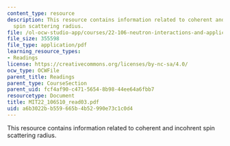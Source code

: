 ```yaml
---
content_type: resource
description: This resource contains information related to coherent and incohrent
  spin scattering radius.
file: /ol-ocw-studio-app/courses/22-106-neutron-interactions-and-applications-spring-2010/a6b3022bb559665b4b52990e73c1c0d4_MIT22_106S10_read03.pdf
file_size: 355598
file_type: application/pdf
learning_resource_types:
- Readings
license: https://creativecommons.org/licenses/by-nc-sa/4.0/
ocw_type: OCWFile
parent_title: Readings
parent_type: CourseSection
parent_uid: fcf4af90-c471-5654-8b98-44ee64a6fbb7
resourcetype: Document
title: MIT22_106S10_read03.pdf
uid: a6b3022b-b559-665b-4b52-990e73c1c0d4
---
```

This resource contains information related to coherent and incohrent spin scattering radius.